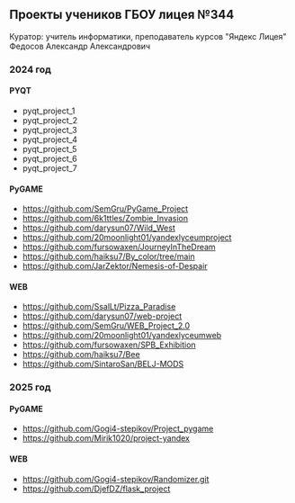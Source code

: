## Проекты учеников ГБОУ лицея №344 
Куратор: учитель информатики, преподаватель курсов "Яндекс Лицея" 
Федосов Александр Александрович

### 2024 год
#### PYQT
- pyqt_project_1
- pyqt_project_2
- pyqt_project_3
- pyqt_project_4
- pyqt_project_5
- pyqt_project_6
- pyqt_project_7


#### PyGAME
- https://github.com/SemGru/PyGame_Project
- https://github.com/6k1ttles/Zombie_Invasion
- https://github.com/darysun07/Wild_West
- https://github.com/20moonlight01/yandexlyceumproject
- https://github.com/fursowaxen/JourneyInTheDream
- https://github.com/haiksu7/By_color/tree/main
- https://github.com/JarZektor/Nemesis-of-Despair


#### WEB
- https://github.com/SsalLt/Pizza_Paradise
- https://github.com/darysun07/web-project
- https://github.com/SemGru/WEB_Project_2.0
- https://github.com/20moonlight01/yandexlyceumweb
- https://github.com/fursowaxen/SPB_Exhibition
- https://github.com/haiksu7/Bee
- https://github.com/SintaroSan/BELJ-MODS



### 2025 год

#### PyGAME
- https://github.com/Gogi4-stepikov/Project_pygame
- https://github.com/Mirik1020/project-yandex


#### WEB
- https://github.com/Gogi4-stepikov/Randomizer.git
- https://github.com/DjefDZ/flask_project


